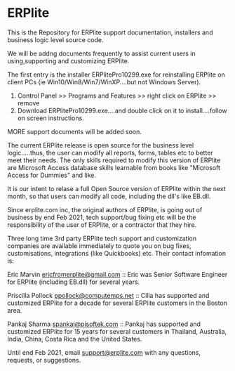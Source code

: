 # ERPlite

This is the Repository for ERPlite support documentation, installers and business logic level source code.

We will be addng documents frequently to assist current users in using,supporting and customizing ERPlite.
 

The first entry is the installer ERPlitePro10299.exe for reinstalling ERPlite  on client PCs (ie Win10/Win8/Win7/WinXP....but not Windows Server).
1. Control Panel >> Programs and Features >> right click on ERPlite >> remove
2. Download ERPlitePro10299.exe....and double click on it to install....follow on screen instructions.

MORE support documents will be added soon.

The current ERPlite release is open source for the business level logic.....thus, the user can modify all reports, forms, tables etc to better meet their needs.
The only skills required to modify this version of ERPlite are Microsoft Access database  skills learnable from books like "Microsoft Access for Dummies" and like.

It is our intent to relase a full Open Source version of ERPlite within the next month, so that users can modify all code, including the dll's like EB.dll.

Since erplite.com inc, the original authors of ERPlite, is going out of business by end Feb 2021,   tech  support/bug fixing etc will be the responsibility of the user of ERPlite,  or a contractor that they hire.   

Three long time 3rd party ERPlite tech support and customization companies are available immediately to quote you on bug fixes, customisations, integrations (like Quickbooks) etc.  Their contact infomation is: 

Eric Marvin <ericfromerplite@gmail.com>   :: Eric was Senior  Software Engineer for ERPlite (including EB.dll) for several years.

Priscilla Pollock <ppollock@computemps.net>  :: Cilla has supported and customized ERPlite for a decade for several ERPlite customers in the Boston area.

Pankaj Sharma <spankaj@pisoftek.com>  :: Pankaj has supported and customized ERPlite for 15 years for several customers in Thailand, Australia, India, China, Costa Rica and the United States.

Until end Feb 2021, email support@erplite.com with any questions, requests, or suggestions. 
